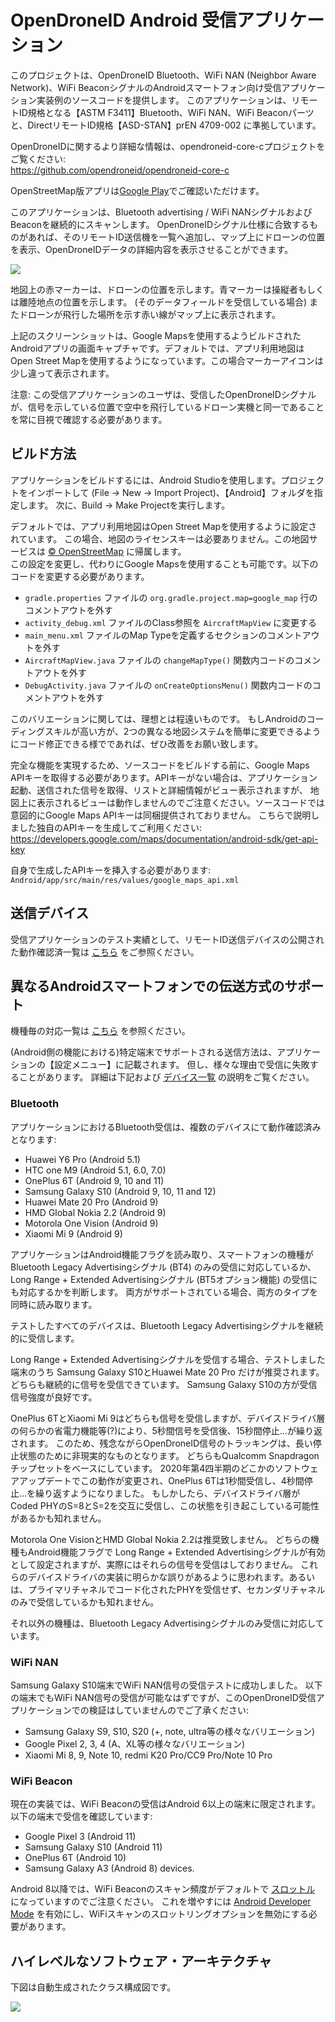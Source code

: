# OpenDroneID Android 受信アプリケーション

このプロジェクトは、OpenDroneID Bluetooth、WiFi NAN (Neighbor Aware Network)、WiFi BeaconシグナルのAndroidスマートフォン向け受信アプリケーション実装例のソースコードを提供します。
このアプリケーションは、リモートID規格となる【ASTM F3411】Bluetooth、WiFi NAN、WiFi Beaconパーツと、DirectリモートID規格【ASD-STAN】prEN 4709-002 に準拠しています。

OpenDroneIDに関するより詳細な情報は、opendroneid-core-cプロジェクトをご覧ください:  
https://github.com/opendroneid/opendroneid-core-c  

OpenStreetMap版アプリは[Google Play](https://play.google.com/store/apps/details?id=org.opendroneid.android_osm)でご確認いただけます。

このアプリケーションは、Bluetooth advertising / WiFi NANシグナルおよびBeaconを継続的にスキャンします。
OpenDroneIDシグナル仕様に合致するものがあれば、そのリモートID送信機を一覧へ追加し、マップ上にドローンの位置を表示、OpenDroneIDデータの詳細内容を表示させることができます。


![](images/Screenshot.jpg)

地図上の赤マーカーは、ドローンの位置を示します。青マーカーは操縦者もしくは離陸地点の位置を示します。
(そのデータフィールドを受信している場合) またドローンが飛行した場所を示す赤い線がマップ上に表示されます。

上記のスクリーンショットは、Google Mapsを使用するようビルドされたAndroidアプリの画面キャプチャです。デフォルトでは、アプリ利用地図はOpen Street Mapを使用するようになっています。この場合マーカーアイコンは少し違って表示されます。

注意: この受信アプリケーションのユーザは、受信したOpenDroneIDシグナルが、信号を示している位置で空中を飛行しているドローン実機と同一であることを常に目視で確認する必要があります。


## ビルド方法

アプリケーションをビルドするには、Android Studioを使用します。プロジェクトをインポートして (File -> New -> Import Project)、【Android】フォルダを指定します。
次に、Build -> Make Projectを実行します。  

デフォルトでは、アプリ利用地図はOpen Street Mapを使用するように設定されています。
この場合、地図のライセンスキーは必要ありません。この地図サービスは [© OpenStreetMap](https://www.openstreetmap.org/copyright) に帰属します。  
この設定を変更し、代わりにGoogle Mapsを使用することも可能です。以下のコードを変更する必要があります。

* `gradle.properties` ファイルの `org.gradle.project.map=google_map` 行のコメントアウトを外す
* `activity_debug.xml` ファイルのClass参照を `AircraftMapView` に変更する
* `main_menu.xml` ファイルのMap Typeを定義するセクションのコメントアウトを外す
* `AircraftMapView.java` ファイルの `changeMapType()` 関数内コードのコメントアウトを外す
* `DebugActivity.java` ファイルの `onCreateOptionsMenu()` 関数内コードのコメントアウトを外す

このバリエーションに関しては、理想とは程遠いものです。
もしAndroidのコーディングスキルが高い方が、2つの異なる地図システムを簡単に変更できるようにコード修正できる様でであれば、ぜひ改善をお願い致します。

完全な機能を実現するため、ソースコードをビルドする前に、Google Maps APIキーを取得する必要があります。APIキーがない場合は、アプリケーション起動、送信された信号を取得、リストと詳細情報がビュー表示されますが、
地図上に表示されるビューは動作しませんのでご注意ください。ソースコードでは意図的にGoogle Maps APIキーは同梱提供されておりません。
こちらで説明しました独自のAPIキーを生成してご利用ください:  
https://developers.google.com/maps/documentation/android-sdk/get-api-key

自身で生成したAPIキーを挿入する必要があります:
`Android/app/src/main/res/values/google_maps_api.xml`


## 送信デバイス

受信アプリケーションのテスト実績として、リモートID送信デバイスの公開された動作確認済一覧は [こちら](transmitter-devices_jp.md) をご参照ください。  


## 異なるAndroidスマートフォンでの伝送方式のサポート

機種毎の対応一覧は [こちら](supported-smartphones_jp.md) を参照ください。

(Android側の機能における)特定端末でサポートされる送信方法は、アプリケーションの【設定メニュー】に記載されます。
但し、様々な理由で受信に失敗することがあります。
詳細は下記および [デバイス一覧](supported-smartphones_jp.md) の説明をご覧ください。


### Bluetooth

アプリケーションにおけるBluetooth受信は、複数のデバイスにて動作確認済みとなります:
- Huawei Y6 Pro (Android 5.1)
- HTC one M9 (Android 5.1, 6.0, 7.0)
- OnePlus 6T (Android 9, 10 and 11)
- Samsung Galaxy S10 (Android 9, 10, 11 and 12)
- Huawei Mate 20 Pro (Android 9)
- HMD Global Nokia 2.2 (Android 9)
- Motorola One Vision (Android 9)
- Xiaomi Mi 9 (Android 9)

アプリケーションはAndroid機能フラグを読み取り、スマートフォンの機種がBluetooth Legacy Advertisingシグナル (BT4) のみの受信に対応しているか、Long Range + Extended Advertisingシグナル (BT5オプション機能) の受信にも対応するかを判断します。
両方がサポートされている場合、両方のタイプを同時に読み取ります。

テストしたすべてのデバイスは、Bluetooth Legacy Advertisingシグナルを継続的に受信します。

Long Range + Extended Advertisingシグナルを受信する場合、テストしました端末のうち Samsung Galaxy S10とHuawei Mate 20 Pro だけが推奨されます。
どちらも継続的に信号を受信できています。
Samsung Galaxy S10の方が受信信号強度が良好です。

OnePlus 6TとXiaomi Mi 9はどちらも信号を受信しますが、デバイスドライバ層の何らかの省電力機能等(?)により、5秒間信号を受信後、15秒間停止…が繰り返されます。
このため、残念ながらOpenDroneID信号のトラッキングは、長い停止状態のために非現実的なものとなります。
どちらもQualcomm Snapdragonチップセットをベースにしています。
2020年第4四半期のどこかのソフトウェアアップデートでこの動作が変更され、OnePlus 6Tは1秒間受信し、4秒間停止…を繰り返すようになりました。
もしかしたら、デバイスドライバ層がCoded PHYのS=8とS=2を交互に受信し、この状態を引き起こしている可能性があるかも知れません。

Motorola One VisionとHMD Global Nokia 2.2は推奨致しません。
どちらの機種もAndroid機能フラグで Long Range + Extended Advertisingシグナルが有効として設定されますが、実際にはそれらの信号を受信はしておりません。
これらのデバイスドライバの実装に明らかな誤りがあるように思われます。あるいは、プライマリチャネルでコード化されたPHYを受信せず、セカンダリチャネルのみで受信しているかも知れません。

それ以外の機種は、Bluetooth Legacy Advertisingシグナルのみ受信に対応しています。


### WiFi NAN

Samsung Galaxy S10端末でWiFi NAN信号の受信テストに成功しました。
以下の端末でもWiFi NAN信号の受信が可能なはずですが、このOpenDroneID受信アプリケーションでの検証はしていませんのでご了承ください:
- Samsung Galaxy S9, S10, S20 (+, note, ultra等の様々なバリエーション)
- Google Pixel 2, 3, 4 (A、XL等の様々なバリエーション)
- Xiaomi Mi 8, 9, Note 10, redmi K20 Pro/CC9 Pro/Note 10 Pro

### WiFi Beacon

現在の実装では、WiFi Beaconの受信はAndroid 6以上の端末に限定されます。
以下の端末で受信を確認しています:
- Google Pixel 3 (Android 11)
- Samsung Galaxy S10 (Android 11)
- OnePlus 6T (Android 10)
- Samsung Galaxy A3 (Android 8) devices.

Android 8以降では、WiFi Beaconのスキャン頻度がデフォルトで [スロットル](https://developer.android.com/guide/topics/connectivity/wifi-scan#wifi-scan-throttling) になっていますのでご注意ください。
これを増やすには [Android Developer Mode](https://developer.android.com/studio/debug/dev-options) を有効にし、WiFiスキャンのスロットリングオプションを無効にする必要があります。


## ハイレベルなソフトウェア・アーキテクチャ

下図は自動生成されたクラス構成図です。


![](images/OpenDroneID.png)
